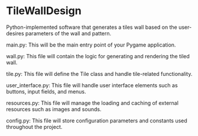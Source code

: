 # TileWallDesign
Python-implemented software that generates a tiles wall based on the user-desires parameters of the wall and pattern.

main.py: This will be the main entry point of your Pygame application.

wall.py: This file will contain the logic for generating and rendering the tiled wall.

tile.py: This file will define the Tile class and handle tile-related functionality.

user_interface.py: This file will handle user interface elements such as buttons, input fields, and menus.

resources.py: This file will manage the loading and caching of external resources such as images and sounds.

config.py: This file will store configuration parameters and constants used throughout the project.